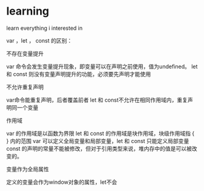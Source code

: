 # learning
learn everything i interested in

var ，let ， const 的区别：

不存在变量提升

var 命令会发生变量提升现象，即变量可以在声明之前使用，值为undefined。
let 和 const 则没有变量声明提升的功能，必须要先声明才能使用

不允许重复声明

var命令能重复声明，后者覆盖前者
let 和 const不允许在相同作用域内，重复声明同一个变量

作用域

var 的作用域是以函数为界限
let 和 const 的作用域是块作用域，块级作用域指 { } 内的范围
var 可以定义全局变量和局部变量，let 和 const 只能定义局部变量
const 的声明的常量不能被修改，但对于引用类型来说，堆内存中的值是可以被改变的。

变量作为全局属性

定义的变量会作为window对象的属性，let不会


